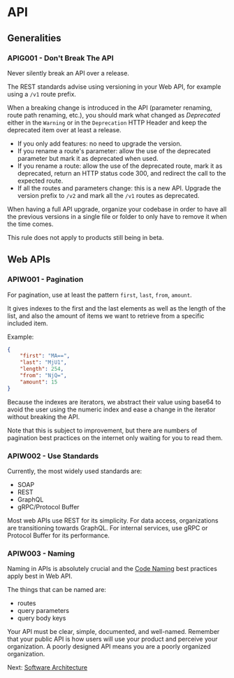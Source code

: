 # API

## Generalities

### APIG001 - Don't Break The API

Never silently break an API over a release.

The REST standards advise using versioning in your Web API, for example using a `/v1` route prefix.

When a breaking change is introduced in the API (parameter renaming, route path renaming, etc.), you should mark what changed as _Deprecated_ either in the `Warning` or in the `Deprecation` HTTP Header and keep the deprecated item over at least a release.

- If you only add features: no need to upgrade the version.
- If you rename a route's parameter: allow the use of the deprecated parameter but mark it as deprecated when used.
- If you rename a route: allow the use of the deprecated route, mark it as deprecated, return an HTTP status code 300, and redirect the call to the expected route.
- If all the routes and parameters change: this is a new API. Upgrade the version prefix to `/v2` and mark all the `/v1` routes as deprecated.

When having a full API upgrade, organize your codebase in order to have all the previous versions in a single file or folder to only have to remove it when the time comes.

This rule does not apply to products still being in beta.

## Web APIs

### APIW001 - Pagination

For pagination, use at least the pattern `first`, `last`, `from`, `amount`.

It gives indexes to the first and the last elements as well as the length of the list, and also the amount of items we want to retrieve from a specific included item.

Example:

```json
{
    "first": "MA==",
    "last": "MjU1",
    "length": 254,
    "from": "NjQ=",
    "amount": 15
}
```

Because the indexes are iterators, we abstract their value using base64 to avoid the user using the numeric index and ease a change in the iterator without breaking the API.

Note that this is subject to improvement, but there are numbers of pagination best practices on the internet only waiting for you to read them.

### APIW002 - Use Standards

Currently, the most widely used standards are:

- SOAP
- REST
- GraphQL
- gRPC/Protocol Buffer

Most web APIs use REST for its simplicity.
For data access, organizations are transitioning towards GraphQL.
For internal services, use gRPC or Protocol Buffer for its performance.

### APIW003 - Naming

Naming in APIs is absolutely crucial and the [Code Naming](./code.md#naming) best practices apply best in Web API.

The things that can be named are:

- routes
- query parameters
- query body keys

Your API must be clear, simple, documented, and well-named. Remember that your public API is how users will use your product and perceive your organization. A poorly designed API means you are a poorly organized organization.

Next: [Software Architecture](./software_architecture.md)
